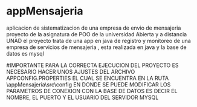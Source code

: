 # appMensajeria
aplicacion de sistematizacion de una empresa de envio de mensajeria 
proyecto de la asignatura de POO de la universidad Abierta y a distancia UNAD
el proyecto trata de una app en java de registro y monitoreo de una empresa de servicios de mensajeria , esta realizada en java y la base de datos es mysql 

#IMPORTANTE
PARA LA CORRECTA EJECUCION DEL PROYECTO ES NECESARIO HACER UNOS AJUSTES DEL ARCHIVO APPCONFIG.PROPERTIES  EL CUAL SE ENCUENTRA EN LA RUTA \appMensajeria\src\config EN DONDE SE PUEDE MODIFICAR LOS PARAMETROS DE 
CONEXION CON LA BASE DE DATOS ES DECIR EL NOMBRE, EL PUERTO Y EL USUARIO DEL SERVIDOR MYSQL 
